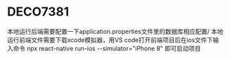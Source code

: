 # DECO7381
本地运行后端需要配置一下application.properties文件里的数据库相应配置/
本地运行前端文件需要下载xcode模拟器，用VS code打开前端项目后在ios文件下输入命令 npx react-native run-ios --simulator="iPhone 8" 即可启动项目
